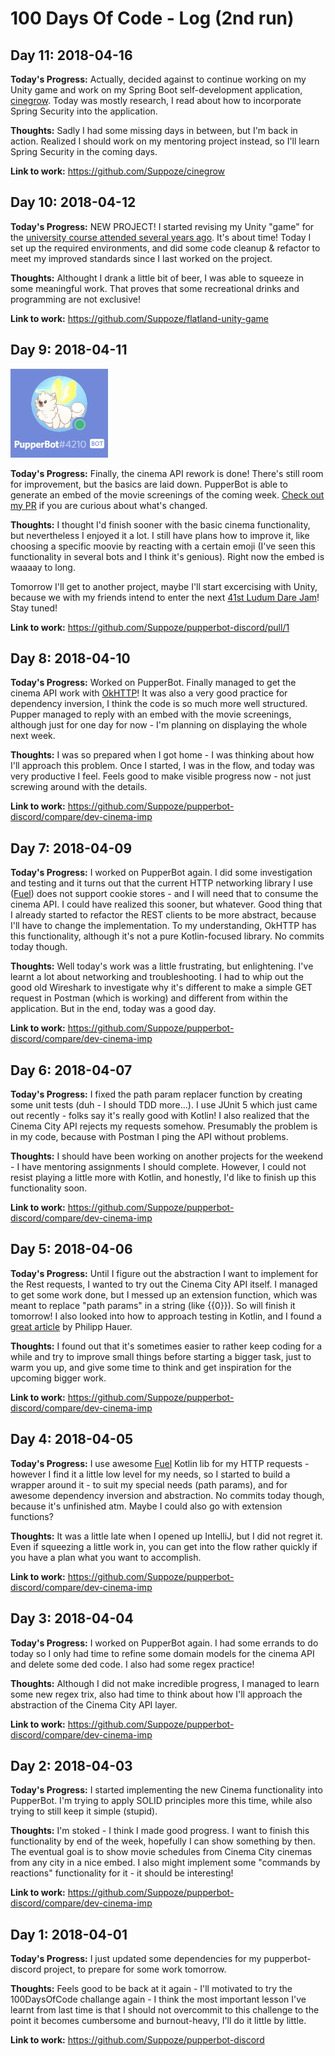# 100 Days Of Code - Log (2nd run)

## Day 11: 2018-04-16

**Today's Progress:** Actually, decided against to continue working on my Unity game and work on my Spring Boot self-development application, [cinegrow](https://github.com/Suppoze/cinegrow). Today was mostly research, I read about how to incorporate Spring Security into the application.

**Thoughts:** Sadly I had some missing days in between, but I'm back in action. Realized I should work on my mentoring project instead, so I'll learn Spring Security in the coming days.

**Link to work:** https://github.com/Suppoze/cinegrow 

## Day 10: 2018-04-12

**Today's Progress:** NEW PROJECT! I started revising my Unity "game" for the [university course attended several years ago](https://github.com/Suppoze/flatland-unity-game). It's about time! Today I set up the required environments, and did some code cleanup & refactor to meet my improved standards since I last worked on the project.

**Thoughts:** Althought I drank a little bit of beer, I was able to squeeze in some meaningful work. That proves that some recreational drinks and programming are not exclusive!

**Link to work:** https://github.com/Suppoze/flatland-unity-game

## Day 9: 2018-04-11

![](images/pupper.png)

**Today's Progress:** Finally, the cinema API rework is done! There's still room for improvement, but the basics are laid down. PupperBot is able to generate an embed of the movie screenings of the coming week. [Check out my PR](https://github.com/Suppoze/pupperbot-discord/pull/1) if you are curious about what's changed.

**Thoughts:** I thought I'd finish sooner with the basic cinema functionality, but nevertheless I enjoyed it a lot. I still have plans how to improve it, like choosing a specific moovie by reacting with a certain emoji (I've seen this functionality in several bots and I think it's genious). Right now the embed is waaaay to long.

Tomorrow I'll get to another project, maybe I'll start excercising with Unity, because we with my friends intend to enter the next [41st Ludum Dare Jam](https://ldjam.com/events/ludum-dare/41)! Stay tuned!

**Link to work:** https://github.com/Suppoze/pupperbot-discord/pull/1

## Day 8: 2018-04-10

**Today's Progress:** Worked on PupperBot. Finally managed to get the cinema API work with [OkHTTP](http://square.github.io/okhttp/)! It was also a very good practice for dependency inversion, I think the code is so much more well structured. Pupper managed to reply with an embed with the movie screenings, although just for one day for now - I'm planning on displaying the whole next week.

**Thoughts:** I was so prepared when I got home - I was thinking about how I'll approach this problem. Once I started, I was in the flow, and today was very productive I feel. Feels good to make visible progress now - not just screwing around with the details.

**Link to work:** https://github.com/Suppoze/pupperbot-discord/compare/dev-cinema-imp

## Day 7: 2018-04-09

**Today's Progress:** I worked on PupperBot again. I did some investigation and testing and it turns out that the current HTTP networking library I use ([Fuel](https://github.com/kittinunf/Fuel)) does not support cookie stores - and I will need that to consume the cinema API. I could have realized this sooner, but whatever. Good thing that I already started to refactor the REST clients to be more abstract, because I'll have to change the implementation. To my understanding, OkHTTP has this functionality, although it's not a pure Kotlin-focused library. No commits today though.

**Thoughts:** Well today's work was a little frustrating, but enlightening. I've learnt a lot about networking and troubleshooting. I had to whip out the good old Wireshark to investigate why it's different to make a simple GET request in Postman (which is working) and different from within the application. But in the end, today was a good day.

**Link to work:** https://github.com/Suppoze/pupperbot-discord/compare/dev-cinema-imp

## Day 6: 2018-04-07

**Today's Progress:** I fixed the path param replacer function by creating some unit tests (duh - I should TDD more...). I use JUnit 5 which just came out recently - folks say it's really good with Kotlin! I also realized that the Cinema City API rejects my requests somehow. Presumably the problem is in my code, because with Postman I ping the API without problems.

**Thoughts:** I should have been working on another projects for the weekend - I have mentoring assignments I should complete. However, I could not resist playing a little more with Kotlin, and honestly, I'd like to finish up this functionality soon.

**Link to work:** https://github.com/Suppoze/pupperbot-discord/compare/dev-cinema-imp

## Day 5: 2018-04-06

**Today's Progress:** Until I figure out the abstraction I want to implement for the Rest requests, I wanted to try out the Cinema City API itself. I managed to get some work done, but I messed up an extension function, which was meant to replace "path params" in a string (like {{0}}). So will finish it tomorrow! I also looked into how to approach testing in Kotlin, and I found a [great article](https://blog.philipphauer.de/best-practices-unit-testing-kotlin/) by Philipp Hauer.

**Thoughts:** I found out that it's sometimes easier to rather keep coding for a while and try to improve small things before starting a bigger task, just to warm you up, and give some time to think and get inspiration for the upcoming bigger work.

**Link to work:** https://github.com/Suppoze/pupperbot-discord/compare/dev-cinema-imp

## Day 4: 2018-04-05

**Today's Progress:** I use awesome [Fuel](https://github.com/kittinunf/Fuel) Kotlin lib for my HTTP requests - however I find it a little low level for my needs, so I started to build a wrapper around it - to suit my special needs (path params), and for awesome dependency inversion and abstraction. No commits today though, because it's unfinished atm. Maybe I could also go with extension functions?

**Thoughts:** It was a little late when I opened up IntelliJ, but I did not regret it. Even if squeezing a little work in, you can get into the flow rather quickly if you have a plan what you want to accomplish.

**Link to work:** https://github.com/Suppoze/pupperbot-discord/compare/dev-cinema-imp

## Day 3: 2018-04-04

**Today's Progress:** I worked on PupperBot again. I had some errands to do today so I only had time to refine some domain models for the cinema API and delete some ded code. I also had some regex practice!

**Thoughts:** Although I did not make incredible progress, I managed to learn some new regex trix, also had time to think about how I'll approach the abstraction of the Cinema City API layer.

**Link to work:** https://github.com/Suppoze/pupperbot-discord/compare/dev-cinema-imp

## Day 2: 2018-04-03

**Today's Progress:** I started implementing the new Cinema functionality into PupperBot. I'm trying to apply SOLID principles more this time, while also trying to still keep it simple (stupid).

**Thoughts:** I'm stoked - I think I made good progress. I want to finish this functionality by end of the week, hopefully I can show something by then. The eventual goal is to show movie schedules from Cinema City cinemas from any city in a nice embed. I also might implement some "commands by reactions" functionality for it - it should be interesting!

**Link to work:** https://github.com/Suppoze/pupperbot-discord/compare/dev-cinema-imp

## Day 1: 2018-04-01

**Today's Progress:** I just updated some dependencies for my pupperbot-discord project, to prepare for some work tomorrow.

**Thoughts:** Feels good to be back at it again - I'll motivated to try the 100DaysOfCode challange again - I think the most important lesson I've learnt from last time is that I should not overcommit to this challenge to the point it becomes cumbersome and burnout-heavy, I'll do it little by little.

**Link to work:** https://github.com/Suppoze/pupperbot-discord
